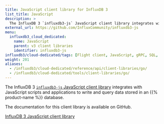 ```yaml
---
title: JavaScript client library for InfluxDB 3
list_title: JavaScript
description: >
  The InfluxDB 3 `influxdb3-js` JavaScript client library integrates with JavaScript scripts and applications to write and query data stored in an InfluxDB Cloud Dedicated database.
external_url: https://github.com/InfluxCommunity/influxdb3-js
menu:
  influxdb3_cloud_dedicated:
    name: JavaScript
    parent: v3 client libraries
    identifier: influxdb3-js
influxdb3/cloud-dedicated/tags: [Flight client, JavaScript, gRPC, SQL, Flight SQL, client libraries]
weight: 201
aliases:
  - /influxdb3/cloud-dedicated/reference/api/client-libraries/go/
  - /influxdb3/cloud-dedicated/tools/client-libraries/go/
---
```


The InfluxDB 3 [`influxdb3-js` JavaScript client library](https://github.com/InfluxCommunity/influxdb3-js) integrates with JavaScript scripts and applications
to write and query data stored in an {{% product-name %}} database.

The documentation for this client library is available on GitHub.

<a href="https://github.com/InfluxCommunity/influxdb3-js" target="_blank" class="btn github">InfluxDB 3 JavaScript client library</a>
